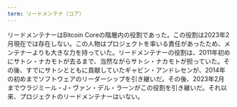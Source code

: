 ```yaml
---
term: リードメンテナ（コア）
---
```

リードメンテナーはBitcoin Coreの階層内の役割であった。この役割は2023年2月現在では存在しない。この人物はプロジェクトを率いる責任があったため、メンテナーよりも大きな力を持っていた。リードメンテナーの役割は、2011年初めにサトシ・ナカモトが去るまで、当然ながらサトシ・ナカモトが担っていた。その後、すでにサトシとともに貢献していたギャビン・アンドレセンが、2014年の初めまでソフトウェアのリーダーシップを引き継いだ。その後、2023年2月までウラジミール・J・ヴァン・デル・ラーンがこの役割を引き継いだ。それ以来、プロジェクトのリードメンテナーはいない。